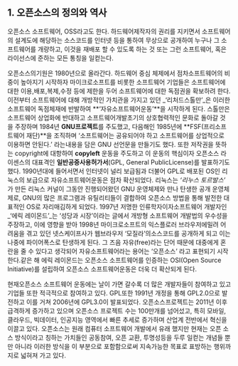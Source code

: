 ## 1. 오픈소스의 정의와 역사

오픈소스 소프트웨어, OSS라고도 한다. 하드웨어제작자의 권리를 지키면서 소프트웨어의 설계도에 해당하는 소스코드를 인터넷 등을 통하여 무상으로 공개하여 누구나 그 소프트웨어를 개량하고, 이것을 재배포 할 수 있도록 하는 것 또는 그런 소프트웨어, 혹은라이선스에 준하는 모든 통칭을 일컫는다.

오픈소스의기원은 1980년으로 올라간다. 하드웨어 중심 체제에서 점차소프트웨어의 비중이 높아지기 시작하자 마이크로소프트를 비롯한 소프트웨어 기업들은 소프트웨어에 대한 이용,배포,복제,수정 등에 제한을 두어 소프트웨어에 대한 독점권을 확보하려 한다. 이전부터 소프트웨어에 대해 개방적인 가치관을 가지고 있던 _‘리처드스톨만’_은 이러한 소프트웨어 독점체재에 반발하여 **‘자유소프트웨어운동’**을 시작하게 된다. 스톨만은 소프트웨어 상업화에 반대하고 소프트웨어개발초기의 상호협력적인 문화로 돌아갈 것을 주장하며 1984년 **GNU프로젝트**를 주도했고, 다음해인 1985년에 **FSF(프리소프트웨어 재단)**을 조직하며  ‘소프트웨어는 공유되어야 하고 소프트웨어를 상업적으로 이용하면 안된다.’  라는내용을 담은 GNU 선언문을 만들기도 했다. 또한 저작권을 뜻하는 copyright에 대항하여 **copyleft** 운동을 주도하고 이 운동의 핵심이자 오픈소스 라이센스의 대표격인 **일반공중사용허가서**(GPL, General PublicLicense)를 발표하기도 했다. 1990년대에 들어서면서 인터넷이 널리 보급됨과 더불어 GPL로 배포된 OS인 리눅스의 보급으로 자유소프트웨어운동은 점차 확산되었다. 리눅스는 _‘리누스 토르발스’_ 가 만든 리눅스 커널이 그동안 진행되어왔던 GNU 운영체제와 만나 탄생한 공개 운영체제로, GNU의 많은 프로그램과 유틸리티들이 결합하여 오픈소스 방법을 통해 발전한 대표적인 OS로 자리매김하게 되었다. 1997년 저명한 인류학자이자소프트웨어 개발자인 _‘에릭 레이몬드’_는 ‘성당과 시장’이라는 글에서 개방형 소프트웨어 개발법의 우수성을 주장하고, 이에 영향을 받아 1998년 마이크로소프트의 익스플로러 브라우저에밀려 어려움을 겪고 있던 넷스케이프사가 웹브라우저 ‘모질라’의소스코드를 공개하게 되고 이는 나중에 파이어폭스로 탄생하게 된다. 그 즈음 자유(free)라는 단어 때문에 대중에게 혼란을 줄 수 있다고 생각되어 자유소프트웨어라는 용어는 ‘오픈소스’ 라고 표현되기 시작한다.같은 해 에릭 레이몬드는 오픈소스 소프트웨어를 인증하는 OSI(Open Source Initiative)를 설립하여 오픈소스 소프트웨어운동은 더욱 더 확산되게 된다.

현재오픈소스 소프트웨어 운동에는 날이 가면 갈수록 더 많은 개발자들이 참여하고 있고 기업들 또한 적극적으로 참여하고 있다. GPL또한 1991년 개정을 통해 GPL2.0으로 발전하고 이를 거쳐 2006년에 GPL3.0이 발표되었다.  오픈소스프로젝트는 2011년 이후 급격하게 증가하고 있으며 오픈소스 프로젝트 수는 100만개를 넘어섰고, 특히 모바일,클라우드, 빅데이터, 인공지능 영역에서 빠른 추세로 증가하며 산업계 전반에서 혁신을 이끌고 있다. 오픈소스는 원래 컴퓨터 소프트웨어 개발에서 유래 했지만 현재는 오픈 소스 방식이라고 칭하는 가치들인 공동참여, 오픈 교환, 투명성등을 두루 일컫는 개념들 뿐만 아니라 이러한 방식을 이 부분으로 포함함으로써 지속가능한 목표로 표방하는 행위까지로 넓혀져 가고 있다.